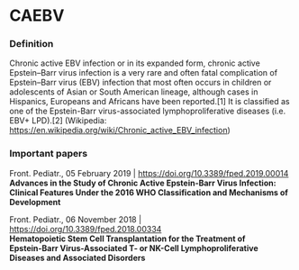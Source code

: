 # CAEBV

### Definition
 
Chronic active EBV infection or in its expanded form, chronic active Epstein–Barr virus infection is a very rare and often fatal complication of Epstein–Barr virus (EBV) infection that most often occurs in children or adolescents of Asian or South American lineage, although cases in Hispanics, Europeans and Africans have been reported.[1] It is classified as one of the Epstein-Barr virus-associated lymphoproliferative diseases (i.e. EBV+ LPD).[2] (Wikipedia: https://en.wikipedia.org/wiki/Chronic_active_EBV_infection)    

### Important papers

Front. Pediatr., 05 February 2019 | https://doi.org/10.3389/fped.2019.00014      
**Advances in the Study of Chronic Active Epstein-Barr Virus Infection:     
Clinical Features Under the 2016 WHO Classification and Mechanisms of Development**

Front. Pediatr., 06 November 2018 | https://doi.org/10.3389/fped.2018.00334     
**Hematopoietic Stem Cell Transplantation for the Treatment of     
Epstein-Barr Virus-Associated T- or NK-Cell Lymphoproliferative Diseases and Associated Disorders**
